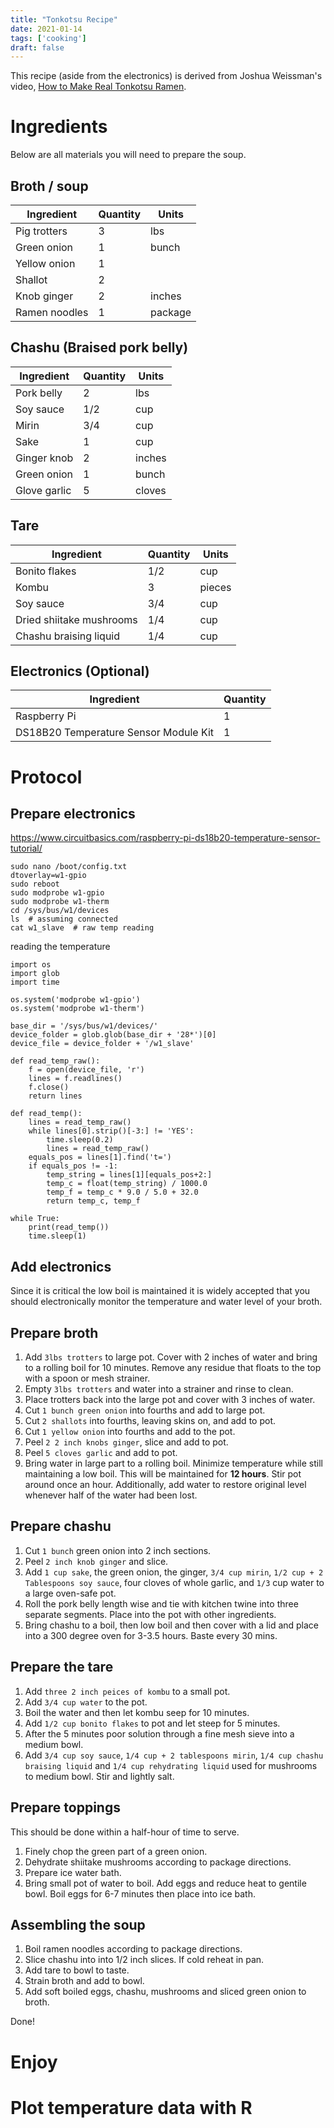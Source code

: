 ```yaml
---
title: "Tonkotsu Recipe"
date: 2021-01-14
tags: ['cooking']
draft: false
---
```


This recipe (aside from the electronics) is derived from Joshua Weissman's
video, [How to Make Real Tonkotsu Ramen](https://www.youtube.com/watch?v=uPqzY8rZLZM&t=312s).

# Ingredients

Below are all materials you will need to prepare the soup.

## Broth / soup
| Ingredient   | Quantity |  Units |
|--------------|---|--------|
| Pig trotters | 3 | lbs    |
| Green onion  | 1 | bunch  |
| Yellow onion | 1 |        |
| Shallot      | 2 |        |
| Knob ginger  | 2 | inches |
| Ramen noodles  | 1 | package |

## Chashu (Braised pork belly)

| Ingredient   | Quantity |  Units |
|--------------|-----|--------|
| Pork belly   | 2   | lbs    |
| Soy sauce    | 1/2 | cup    |
| Mirin        | 3/4 | cup    |
| Sake         | 1   | cup    |
| Ginger knob  | 2   | inches |
| Green onion  | 1   | bunch  |
| Glove garlic | 5   | cloves |

## Tare

| Ingredient   | Quantity |  Units |
|--------------------------|-----|--------|
| Bonito flakes            | 1/2 | cup    |
| Kombu                    | 3   | pieces |
| Soy sauce                | 3/4 | cup    |
| Dried shiitake mushrooms | 1/4 | cup    |
| Chashu braising liquid   | 1/4 | cup    |



## Electronics (Optional)

| Ingredient   | Quantity |
|---------------------------------------|---|
| Raspberry Pi                          | 1 |
| DS18B20 Temperature Sensor Module Kit | 1 |

# Protocol

## Prepare electronics

https://www.circuitbasics.com/raspberry-pi-ds18b20-temperature-sensor-tutorial/
```
sudo nano /boot/config.txt
dtoverlay=w1-gpio
sudo reboot
sudo modprobe w1-gpio
sudo modprobe w1-therm
cd /sys/bus/w1/devices
ls  # assuming connected
cat w1_slave  # raw temp reading
```

reading the temperature

```
import os
import glob
import time
 
os.system('modprobe w1-gpio')
os.system('modprobe w1-therm')
 
base_dir = '/sys/bus/w1/devices/'
device_folder = glob.glob(base_dir + '28*')[0]
device_file = device_folder + '/w1_slave'
 
def read_temp_raw():
    f = open(device_file, 'r')
    lines = f.readlines()
    f.close()
    return lines
 
def read_temp():
    lines = read_temp_raw()
    while lines[0].strip()[-3:] != 'YES':
        time.sleep(0.2)
        lines = read_temp_raw()
    equals_pos = lines[1].find('t=')
    if equals_pos != -1:
        temp_string = lines[1][equals_pos+2:]
        temp_c = float(temp_string) / 1000.0
        temp_f = temp_c * 9.0 / 5.0 + 32.0
        return temp_c, temp_f
	
while True:
	print(read_temp())	
	time.sleep(1)
```

## Add electronics

Since it is critical the low boil is maintained it is widely accepted that
you should electronically monitor the temperature and water level of your
broth.

## Prepare broth

1. Add `3lbs trotters` to large pot. Cover with 2 inches of water and bring to a
rolling boil for 10 minutes. Remove any residue that floats to the top with a
spoon or mesh strainer.
2. Empty `3lbs trotters` and water into a strainer and rinse to clean.
3. Place trotters back into the large pot and cover with 3 inches of water.
4. Cut `1 bunch green onion` into fourths and add to large pot.
5. Cut `2 shallots` into fourths, leaving skins on, and add to pot.
6. Cut `1 yellow onion` into fourths and add to the pot.
7. Peel `2 2 inch knobs ginger`, slice and add to pot.
8. Peel `5 cloves garlic` and add to pot. 
9. Bring water in large part to a rolling boil. Minimize temperature while
still maintaining a low boil. This will be maintained for **12 hours**. 
Stir pot around once an hour. Additionally, add water to restore original
level whenever half of the water had been lost.

## Prepare chashu

1. Cut `1 bunch` green onion into 2 inch sections.
2. Peel `2 inch knob ginger` and slice.
3. Add `1 cup sake`, the green onion, the ginger, `3/4 cup mirin`, `1/2 cup + 2 Tablespoons soy sauce`,
four cloves of whole garlic, and `1/3` cup water to a large oven-safe pot.
4. Roll the pork belly length wise and tie with kitchen twine into three
separate segments. Place into the pot with other ingredients.
5. Bring chashu to a boil, then low boil and then cover with a lid and place
into a 300 degree oven for 3-3.5 hours. Baste every 30 mins.

## Prepare the tare

1. Add `three 2 inch peices of kombu` to a small pot. 
2. Add `3/4 cup water` to the pot.
3. Boil the water and then let kombu seep for 10 minutes. 
4. Add `1/2 cup bonito flakes` to pot and let steep for 5 minutes.
5. After the 5 minutes poor solution through a fine mesh sieve into a medium bowl.
6. Add `3/4 cup soy sauce`, `1/4 cup + 2 tablespoons mirin`, `1/4 cup chashu braising liquid` 
and `1/4 cup rehydrating liquid` used for mushrooms to medium bowl. Stir and
lightly salt. 

## Prepare toppings

This should be done within a half-hour of time to serve.

1. Finely chop the green part of a green onion.
2. Dehydrate shiitake mushrooms according to package directions.
3. Prepare ice water bath.
4. Bring small pot of water to boil. Add eggs and reduce heat to gentile bowl.
Boil eggs for 6-7 minutes then place into ice bath.

## Assembling the soup

1. Boil ramen noodles according to package directions.
2. Slice chashu into into 1/2 inch slices. If cold reheat in pan.
3. Add tare to bowl to taste.
4. Strain broth and add to bowl.
5. Add soft boiled eggs, chashu, mushrooms and sliced green onion to broth. 

Done!

# Enjoy

# Plot temperature data with R








